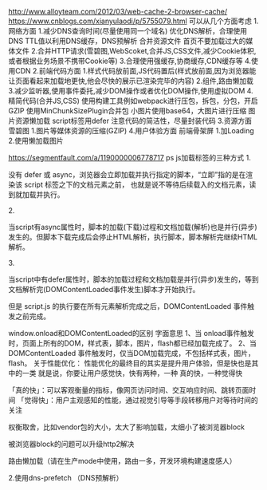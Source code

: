 http://www.alloyteam.com/2012/03/web-cache-2-browser-cache/
https://www.cnblogs.com/xianyulaodi/p/5755079.html
可以从几个方面考虑
1.网络方面
    1.减少DNS查询时间(尽量使用同一个域名)
      优化DNS解析，合理使用DNS TTL值以利用DNS缓存，DNS预解析
      合并资源文件
      首页不要加载过大的媒体文件
    2.合并HTTP请求(雪碧图,WebScoket,合并JS,CSS文件,减少Cookie体积,或者根据业务场景不携带Cookie等)
    3.合理使用强缓存,协商缓存,CDN缓存等
    4.使用CDN
2.前端代码方面
    1.样式代码放前面,JS代码置后(样式放前面,因为浏览器能让页面看起来加载地更快,他会尽快的展示已渲染完毕的内容)
    2.组件,路由懒加载
    3.减少监听器,使用事件委托,减少DOM操作或者优化DOM操作,使用虚拟DOM
    4.精简代码(合并JS,CSS)
    使用构建工具例如webpack进行压包，拆包，分包，开启GZIP
    使用MinChunkSizePlugin合并包
    小图片使用base64，大图片进行压缩
    图片资源懒加载
    script标签用defer
    注意代码的简洁性，尽量封装代码
3.资源方面
雪碧图
    1.图片等媒体资源的压缩(GZIP)
4.用户体验方面
前端骨架屏
    1.加Loading
    2.使用懒加载图片


https://segmentfault.com/a/1190000006778717
ps js加载标签的三种方式
1.<script src="script.js"></script>

没有 defer 或 async，浏览器会立即加载并执行指定的脚本，“立即”指的是在渲染该 script 标签之下的文档元素之前，
也就是说不等待后续载入的文档元素，读到就加载并执行。

2.<script async src="script.js"></script>

当script有async属性时，脚本的加载(下载)过程和文档加载(解析)也是并行(异步)发生的。但脚本下载完成后会停止HTML解析，执行脚本，脚本解析完继续HTML解析。


3.<script defer src="myscript.js"></script>

当script中有defer属性时，脚本的加载过程和文档加载是并行(异步)发生的，等到文档解析完(DOMContentLoaded事件发生)脚本才开始执行。

但是 script.js 的执行要在所有元素解析完成之后，DOMContentLoaded 事件触发之前完成。

window.onload和DOMContentLoaded的区别
字面意思
1、当 onload事件触发时，页面上所有的DOM，样式表，脚本，图片，flash都已经加载完成了。
2、当 DOMContentLoaded 事件触发时，仅当DOM加载完成，不包括样式表，图片，flash。
关于性能优化：
性能优化的最终目的其实是提升用户体验，但是快也是其中的一类
就是说，你要让用户感觉快，快有两种，一种 真的快，一种觉得快

「真的快」：可以客观衡量的指标，像网页访问时间、交互响应时间、跳转页面时间
「觉得快」：用户主观感知的性能，通过视觉引导等手段转移用户对等待时间的关注

权衡取舍，比如vendor包的大小，太大了影响加载，太细小了被浏览器block

被浏览器block的问题可以升级http2解决

路由懒加载（请在生产mode中使用，路由一多，开发环境构建速度感人）

2.使用dns-prefetch （DNS预解析）
<link rel="dns-prefetch" href="https://fonts.gstatic.com/">

